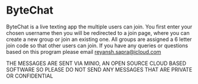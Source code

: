 # ByteChat

ByteChat is a live texting app the multiple users can join. 
You first enter your chosen username then you will be redirected to a join page, where you can create a new group or join an existing one.
All groups are assigned a 6 letter join code so that other users can join. If you have any queries or questions based on this program please email reyansh.sapra@icloud.com

THE MESSAGES ARE SENT VIA MINIO, AN OPEN SOURCE CLOUD BASED SOFTWARE SO PLEASE DO NOT SEND ANY MESSAGES THAT ARE PRIVATE OR CONFIDENTIAL
